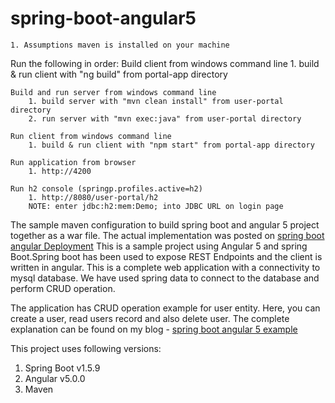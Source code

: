 # spring-boot-angular5
	1. Assumptions maven is installed on your machine

Run the following in order:
	Build client from windows command line
		1. build & run client with "ng build" from portal-app directory

	Build and run server from windows command line
		1. build server with "mvn clean install" from user-portal directory
		2. run server with "mvn exec:java" from user-portal directory

	Run client from windows command line
		1. build & run client with "npm start" from portal-app directory

	Run application from browser
		1. http://4200
	
	Run h2 console (springp.profiles.active=h2)
		1. http://8080/user-portal/h2
		NOTE: enter jdbc:h2:mem:Demo; into JDBC URL on login page
	
		
The sample maven configuration to build spring boot and angular 5 project together as a war file.
The actual implementation was posted on [spring boot angular Deployment](http://www.devglan.com/spring-boot/spring-boot-angular-deployment)
This is a sample project using Angular 5 and spring Boot.Spring boot has been used to expose REST Endpoints and the client is written in angular. 
This is a complete web application with a connectivity to mysql database. We have used spring data to connect to the database and perform CRUD
operation.

The application has CRUD operation example for user entity. Here, you can create
a user, read users record and also delete user. The complete explanation can be 
found on my blog - [spring boot angular 5 example](http://www.devglan.com/spring-boot/spring-boot-angular-spring-data-example)

This project uses following versions:

1. Spring Boot v1.5.9
2. Angular v5.0.0
3. Maven
